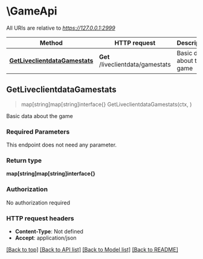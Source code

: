 # \GameApi

All URIs are relative to *https://127.0.0.1:2999*

Method | HTTP request | Description
------------- | ------------- | -------------
[**GetLiveclientdataGamestats**](GameApi.md#GetLiveclientdataGamestats) | **Get** /liveclientdata/gamestats | Basic data about the game



## GetLiveclientdataGamestats

> map[string]map[string]interface{} GetLiveclientdataGamestats(ctx, )

Basic data about the game

### Required Parameters

This endpoint does not need any parameter.

### Return type

**map[string]map[string]interface{}**

### Authorization

No authorization required

### HTTP request headers

- **Content-Type**: Not defined
- **Accept**: application/json

[[Back to top]](#) [[Back to API list]](../README.md#documentation-for-api-endpoints)
[[Back to Model list]](../README.md#documentation-for-models)
[[Back to README]](../README.md)

